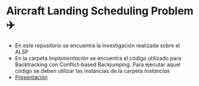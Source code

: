 # Aircraft Landing Scheduling Problem ✈️

* En este repositorio se encuentra la investigación realizada sobre el ALSP
* En la carpeta *Implementación* se encuentra el código utilizado para Backtracking con Conflict-based Backjumping. Para ejecutar aquel código se deben utilizar las instancias de la carpeta *Instancias*
* [Presentación](https://drive.google.com/file/d/1I2DPK_mKIdhDO6zQJLe3erL0-NG15toX/view?usp=sharing)
